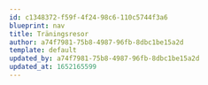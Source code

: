 ```yaml
---
id: c1348372-f59f-4f24-98c6-110c5744f3a6
blueprint: nav
title: Träningsresor
author: a74f7981-75b8-4987-96fb-8dbc1be15a2d
template: default
updated_by: a74f7981-75b8-4987-96fb-8dbc1be15a2d
updated_at: 1652165599
---
```

